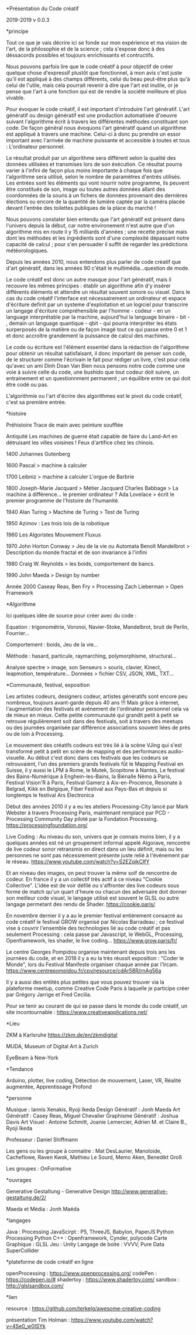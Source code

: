*Présentation du Code créatif

2019-2019
v 0.0.3


*principe

Tout ce que je vais décrire ici se fonde sur mon expérience et ma vision de l'art, de la philosophie et de la science ; cela s'expose donc à des déssacords possibles et toujours enrichissants et contructifs.

Nous pouvons parfois lire que le code créatif à pour objectif de créer quelque chose d'expressif plustôt que fonctionnel, à mon avis c'est juste qu'il est appliqué à des champs différents, celui du beau peut-être plus qu'à celui de l'utile, mais cela pourrait revenir à dire que l'art est inutile, or je pense que l'art à une fonction qui est de rendre la société meilleure et plus vivable.

Pour évoquer le code créatif, il est important d'introduire l'art génératif. L'art génératif ou design génératif est une production automatisée d'oeuvre suivant l'algorithme écrit à travers les différentes méthodes constituant son code.
De façon général nous évoquons l'art génératif quand un algorithme est appliqué à travers une machine. Celui-ci à donc pu prendre un essor important avec l'arrivée de machine puissante et accessible à toutes et tous : L'ordinateur personnel.


Le résultat produit par un algorithme sera différent selon la qualité des données utilisées et transmises lors de son éxécution. Ce résultat pourra varier à l'infini de façon plus moins importante à chaque fois que l'algorithme sera utilisé, selon le nombre de paramètres d'entrés utilisés. Les entrées sont les éléments qui vont nourrir notre programme, ils peuvent être constitués de son, image ou toutes autres données allant des coordonnées de la souris à un fichers de données provenant des dernières élections ou encore de la quantité de lumière captée par la caméra placée devant l'entrée des toilettes publiques de la place du marché !


Nous pouvons constater bien entendu que l'art génératif est présent dans l'univers depuis la début, car notre environement n'est autre que d'un algorithme mis en route il y 15 milliards d'années ; une recette précise mais dont les méthodes et les ingrédients sont d'une complexité dépassant notre capacité de calcul ; pour s'en persuader il suffit de regarder les prédictions météorologiques.

Depuis les années 2010, nous entendons plus parler de code créatif que d'art génératif, dans les années 90 c'était le multimédia...question de mode.

Le code créatif est donc un autre masque pour l'art génératif, mais il recouvre les mêmes principes : établir un algorithme afin d'y insérer différents éléments et attendre un résultat souvent sonore ou visuel. Dans le cas du code créatif l'interface est nécessairement un ordinateur et espace d'écriture definit par un systeme d'exploitation et un logiciel pour transcrire un langage d'écriture compréhensible par l'homme - codeur - en un language interprétable par la machine, aujourd'hui la language binaire - bit - , demain un language quantique - qbit - qui pourra interpréter les états surperposés de la matière ou de façon imagé tout ce qui passe entre 0 et 1 et donc accroître grandement la puissance de calcul des machines.

Le code ou écriture est l'élément essentiel dans la rédaction de l'algorithme pour obtenir un résultat satisfaisant, il donc important de penser son code, de le structurer comme l'écrivain le fait pour rédiger un livre, c'est pour cela qu'avec un ami Dinh Doan Van Bien nous pensons notre code comme une voie à suivre celle du code, une bushido que tout codeur doit suivre, un entrainement et un questionnment permanent ; un équilibre entre ce qui doit être codé ou pas.

<!-- Le but du code d'écrire une methode qui traduira une équation, un design, un objectif de tel façon que l'introduction d'éléments externes se fasse de façon simple et efficace. -->

L'algorithmie ou l'art d'écrire des algorithmes est le pivot du code créatif, c'est sa première entrée.



*histoire


Préhistoire
Trace de main avec peinture soufflée

Antiquité
Les machines de guerre était capable de faire du Land-Art en détruisant les villes voisines !
Feux d'artifice chez les chinois.

1400
Johannes Gutenberg

1600
Pascal > machine à calculer

1700
Leibniz > machine à calculer
L'orgue de Barbrie

1800
Joseph-Marie Jacquard > Métier Jacquard
Charles Babbage > La machine à différence... le premier ordinateur ?
Ada Lovelace > écrit le premier programme de l'histoire de l'humanité.

1940
Alan Turing > Machine de Turing > Test de Turing

1950
Azimov : Les trois lois de la robotique

1960
Les Algoristes
Mouvement Fluxus

1970
John Horton Conway > Jeu de la vie ou Automata
Benoît Mandelbrot > Description du monde fractal et de son invariance à l'infini

1980
Craig W. Reynolds > les boids, comportement de bancs.

1990
John Maeda > Design by number

Année 2000
Caseay Reas, Ben Fry > Processing
Zach Lieberman > Open Framework



<!-- *Les chemins

Classic Coding
Live coding 
Apprentissage profond - Machine learning
RayMarching
3D -->

*Algorithme

Ici quelques idée de source pour créer avec du code :

Equation : 
trigonométrie, Voronoi, Navier-Stoke, Mandelbrot, bruit de Perlin, Fourrier...

Comportement : 
boids, Jeu de la vie...

Méthode : 
hasard, particule, raymarching, polymorphisme, structural...

Analyse 
spectre > image, son 
Senseurs > souris, clavier, Kinect, leapmotion, température...
Données > fichier CSV, JSON, XML, TXT...



<!-- Le code créatif agit souvent comme un détournement d'algorithme par l'insertion d'éléments variés,  -->

*Communauté, festival, exposition

Les artistes codeurs, designers codeur, artistes génératifs sont encore peu nombreux, toujours avant-garde depuis 40 ans !!! Mais grâce à internet, l'augmentation des festivals et avénement de l'ordinateur personnel cela va de mieux en mieux.
Cette petite communauté qui grandit petit à petit se retrouve régulièrement soit dans des festivals, soit à travers des meetups ou des journées organisée par différence associations souvent liées de près ou de loin à Processing.

Le mouvement des créatifs codeurs est très lié à la scène VJing qui s'est transformé petit à petit en scène de mapping et des performances audio-visuelle.
Au début c'est donc dans ces festivals que les codeurs se retrouvaient, l'un des premiers grands festivals fût le Mapping Festival en Suisse, il y aussi le LPM à Rome, le Mutek, Scopitone à Nantes, Le festival des Bains-Numérique à Enghein-les-Bains, la Biénalle Némo à Paris, Festival Vision'R à Paris, Festival Gamerz à Aix-en-Procence, Resonate à Belgrad, Kikk en Belgique, Fiber Festival aux Pays-Bas et depuis si longtemps le festival Ars Electronica

Début des années 2010 il y a eu les ateliers Processing-City lancé par Mark Webster à travers Processing Paris, maintenant remplacé par PCD - Processing Community Day piloté par la Fondation Processing.
https://processingfoundation.org/

Live Coding :
Au niveau du son, univers que je connais moins bien, il y a quelques années est né un groupement informal appelé Algorave, rencontre de live codeur sonor retransmis en direct dans un lieu définit, mais ou les personnes ne sont pas nécessrement présente juste relié à l'événement par le réseau.
https://www.youtube.com/watch?v=S2EZqikCIfY

Et an niveau des images, on peut trouver la même soif de rencontre de codeur. En france il y a un collectif très actif à ce niveau "Cookie Collective". L'idée est de voir défilé ou s'affronter des live codeurs sous forme de match qu'un quart d'heure ou chacun des adversaire doit donner son meilleur code visuel, le langage utilisé est souvent le GLSL ou autre langage permetant des rendu de Shader.
https://cookie.paris/

En novembre dernier il y a au le premier festival entièrement consacré au code créatif le festival GROW organisé par Nicolas Barradeau ; ce festival vise à couvrir l'ensemble des technologies lié au code créatif et pas seulement Processing : cela passe par Javascript, le WebGL, Processing, Openframework, les shader, le live coding...
https://www.grow.paris/fr/


Le centre Georges Pompidou organise maintenant depuis trois ans les journées du code, et en 2018 il y a eu la très réussit exposition : "Coder le Monde", lors du Festival Manifeste organiser chaque année par l'Ircam.
https://www.centrepompidou.fr/cpv/resource/cdAr58R/rnAg56a

Il y a aussi des entités plus petites que vous pouvez trouver via la plateforme meetup, comme Creative Code Paris à laquelle je participe créer par Grégory Jarrige et Fred Cecilia.


Pour se tenir au courant de qui se passe dans le monde du code créatif, un site incontournable :
https://www.creativeapplications.net/


*Lieu

ZKM à Karlsruhe
https://zkm.de/en/zkmdigital

MUDA, Museum of Digital Art à Zurich

EyeBeam à New-York

*Tendance

Arduino, plotter, live coding, Détection de mouvement, Laser, VR, Réalité augmentée, Apprentissage Profond




*personne

Musique : Iannis Xenakis, Ryoji Ikeda
Design Génératif : Jonh Maeda
Art Génératif : Casey Reas, Miguel Chevalier
Graphisme Génératif : Joshua Davis
Art Visuel : Antoine Schmitt, Joanie Lemercier, Adrien M. et Claire B., Ryoji Ikeda

Professeur : Daniel Shiffmann

Les gens ou les groupe à connaitre :
Mat DesLaurier, Manoloide, Cacheflowe, Raven Kwok, Mathieu Le Sourd, Memo Aken, Benedikt Groß

Les groupes : 
OnFormative

*ouvrages

Generative Gestaltung - Generative Design
http://www.generative-gestaltung.de/2/

Maeda et Média : Jonh Maéda

*langages

Java : Processing 
JavaScirpt : P5, ThreeJS, Babylon, PaperJS
Python Processing Python
C++ : Openframework, Cynder, polycode
Carte Graphique : GLSL
Jeu : Unity
Langage de boite : VVVV, Pure Data
SuperCollider


*plateforme de code créatif en ligne

openProcessing : https://www.openprocessing.org/
codePen : https://codepen.io/#
shadertoy : https://www.shadertoy.com/
sandbox : http://glslsandbox.com/


*lien

resource : https://github.com/terkelg/awesome-creative-coding

présentation Tim Holman : https://www.youtube.com/watch?v=4Se0_w0ISYk



